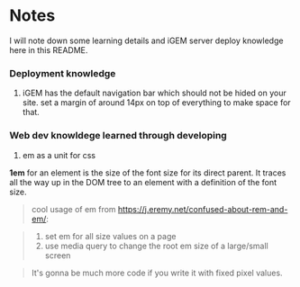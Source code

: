 # Notes

I will note down some learning details and iGEM server deploy knowledge here in this README.

### Deployment knowledge

1. iGEM has the default navigation bar which should not be hided on your site. set a margin of around 14px on top of everything to make space for that.

### Web dev knowldege learned through developing

1.  em as a unit for css

**1em** for an element is the size of the font size for its direct parent. It traces all the way up in the DOM tree to an element with a definition of the font size.

> cool usage of em from https://j.eremy.net/confused-about-rem-and-em/:

> 1.  set em for all size values on a page
> 2.  use media query to change the root em size of a large/small screen

> It's gonna be much more code if you write it with fixed pixel values.
